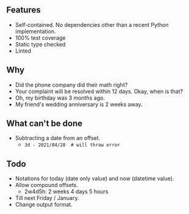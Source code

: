 ## Features

 - Self-contained. No dependencies other than a recent Python implementation.
 - 100% test coverage
 - Static type checked
 - Linted

## Why

 - Did the phone company did their math right?
 - Your complaint will be resolved within 12 days. Okay, when is that?
 - Oh, my birthday was 3 months ago.
 - My friend's wedding anniversary is 2 weeks away.

## What can't be done

 - Subtracting a date from an offset.
   + `3d - 2021/04/28  # will throw error`

## Todo

 - Notations for today (date only value) and now (datetime value).
 - Allow compound offsets.
   + 2w4d5h: 2 weeks 4 days 5 hours
 - Till next Friday / January.
 - Change output format.
